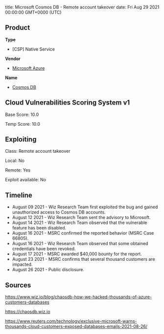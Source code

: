 title: Microsoft Cosmos DB - Remote account takeover
date: Fri Aug 29 2021 00:00:00 GMT+0000 (UTC)

## Product

**Type**

- [CSP] Native Service

**Vendor**

- [Microsoft Azure](https://portal.azure.com/)

**Name**

- [Cosmos DB](https://docs.microsoft.com/en-us/azure/cosmos-db/introduction)



## Cloud Vulnerabilities Scoring System v1

Base Score: 10.0

Temp Score: 10.0



## Exploiting

Class: Remote account takeover

Local: No

Remote: Yes

Exploit available: No



## Timeline

- August 09 2021 - Wiz Research Team first exploited the bug and gained unauthorized access to Cosmos DB accounts.
- August 12 2021 - Wiz Research Team sent the advisory to Microsoft.
- August 14 2021 - Wiz Research Team observed that the vulnerable feature has been disabled.
- August 16 2021 - MSRC confirmed the reported behavior (MSRC Case 66805).
- August 16 2021 - Wiz Research Team observed that some obtained credentials have been revoked.
- August 17 2021 - MSRC awarded $40,000 bounty for the report.
- August 23 2021 - MSRC confirms that several thousand customers are impacted.
- August 26 2021 - Public disclosure.



## Sources

https://www.wiz.io/blog/chaosdb-how-we-hacked-thousands-of-azure-customers-databases

https://chaosdb.wiz.io

https://www.reuters.com/technology/exclusive-microsoft-warns-thousands-cloud-customers-exposed-databases-emails-2021-08-26/

